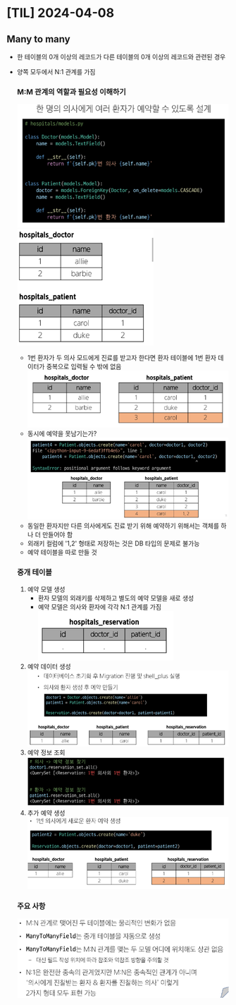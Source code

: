 # [TIL] 2024-04-08

## Many to many
- 한 테이블의 0개 이상의 레코드가 다른 테이블의 0개 이상의 레코드와 관련된 경우 
- 양쪽 모두에서 N:1 관계를 가짐
    ### M:M 관계의 역할과 필요성 이해하기
    ![alt text](image.png)
    ![alt text](image-1.png)
    
    - 1번 환자가 두 의사 모드에게 진료를 받고자 한다면 환자 테이블에 1번 환자 데이터가 중복으로 입력될 수 밖에 없음
    ![alt text](image-2.png)
    - 동시에 예약을 못남기는가?
    ![alt text](image-3.png)
    - 동일한 환자지만 다른 의사에게도 진료 받기 위해 예약하기 위해서는 객체를 하나 더 만들어야 함
    - 외래키 컬럼에 '1,2' 형태로 저장하는 것은 DB 타입의 문제로 불가능
    - 예약 테이블을 따로 만들 것

    ### 중개 테이블
    1. 예약 모델 생성
        - 환자 모델의 외래키를 삭제하고 별도의 예약 모델을 새로 생성
        - 예약 모델은 의사와 환자에 각각 N:1 관계를 가짐
        ![alt text](image-4.png)
    2. 예약 데이터 생성
        ![alt text](image-5.png)
    3. 예약 정보 조회
        ![alt text](image-6.png)
    4. 추가 예약 생성
        ![alt text](image-7.png)
    ### 주요 사항
    ![alt text](image-8.png)
